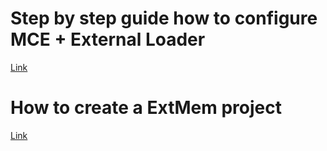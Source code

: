 # Step by step guide how to configure MCE + External Loader

[Link](https://rristm.github.io/tomas_materials_v2/ST-TOMAS-Workshop/stm32h7s_workshop/master/extmem_mx.md/0)


# How to create a ExtMem project

[Link](https://rristm.github.io/tomas_materials_v2/ST-TOMAS-Workshop/stm32h7s_workshop/master/extmem_mx.md/0)
